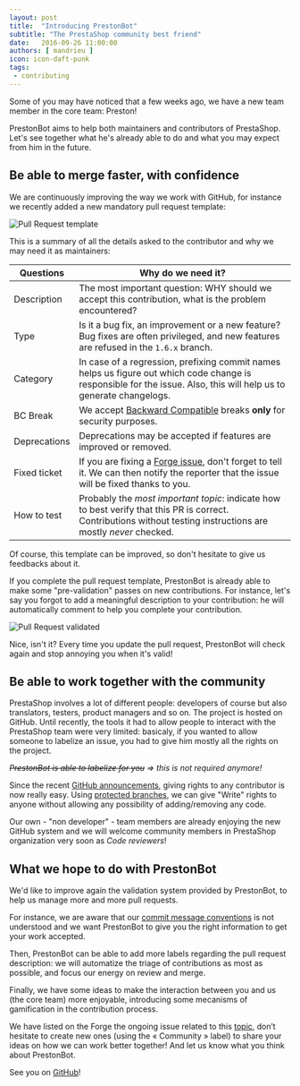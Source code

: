 ```yaml
---
layout: post
title:  "Introducing PrestonBot"
subtitle: "The PrestaShop community best friend"
date:   2016-09-26 11:00:00
authors: [ mandrieu ]
icon: icon-daft-punk
tags:
 - contributing
---
```


Some of you may have noticed that a few weeks ago, we have a new team member in the core team: Preston!

PrestonBot aims to help both maintainers and contributors of PrestaShop. Let's see together what he's already able to do and what you may expect from him in the future.

## Be able to merge faster, with confidence

We are continuously improving the way we work with GitHub, for instance we recently added a new mandatory pull request template:

![Pull Request template](/assets/images/2016/09/pull_request_template.png)

This is a summary of all the details asked to the contributor and why we may need it as maintainers:

| Questions | Why do we need it?
|----------|-------------
| Description | The most important question: WHY should we accept this contribution, what is the problem encountered?
| Type | Is it a bug fix, an improvement or a new feature? Bug fixes are often privileged, and new features are refused in the `1.6.x` branch.
| Category | In case of a regression, prefixing commit names helps us figure out which code change is responsible for the issue. Also, this will help us to generate changelogs.
| BC Break | We accept [Backward Compatible](https://en.wikipedia.org/wiki/Backward_compatibility#Bugwards_compatible) breaks **only** for security purposes.
| Deprecations | Deprecations may be accepted if features are improved or removed.
| Fixed ticket | If you are fixing a [Forge issue](http://forge.prestashop.com/), don't forget to tell it. We can then notify the reporter that the issue will be fixed thanks to you.
| How to test | Probably the *most important topic*: indicate how to best verify that this PR is correct. Contributions without testing instructions are mostly *never* checked.

Of course, this template can be improved, so don't hesitate to give us feedbacks about it.

If you complete the pull request template, PrestonBot is already able to make some "pre-validation" passes on new contributions. For instance, let's say you forgot to add a meaningful description to your contribution: he will automatically comment to help you complete your contribution.

![Pull Request validated](/assets/images/2016/09/pull_request_validated.png)

 Nice, isn't it? Every time you update the pull request, PrestonBot will check again and stop annoying you when it's valid!


## Be able to work together with the community

PrestaShop involves a lot of different people: developers of course but also translators, testers, product managers and so on.
The project is hosted on GitHub. Until recently, the tools it had to allow people to interact with the PrestaShop team were very limited:
basicaly, if you wanted to allow someone to labelize an issue, you had to give him mostly all the rights on the project.

*~~PrestonBot is able to labelize for you~~ => this is not required anymore!*

Since the recent [GitHub announcements](https://github.com/blog/2256-a-whole-new-github-universe-announcing-new-tools-forums-and-features), giving rights to any contributor is now really easy. Using [protected branches](https://help.github.com/articles/about-protected-branches/), we can give "Write" rights to anyone without allowing any possibility of adding/removing any code.

Our own - "non developer" - team members are already enjoying the new GitHub system and we will welcome community members in PrestaShop organization very soon as *Code reviewers*!


## What we hope to do with PrestonBot


We'd like to improve again the validation system provided by PrestonBot, to help us manage more and more pull requests.

For instance, we are aware that our [commit message conventions](http://doc.prestashop.com/display/PS16/How+to+write+a+commit+message) is not understood and
we want PrestonBot to give you the right information to get your work accepted.

Then, PrestonBot can be able to add more labels regarding the pull request description: we will automatize the triage of contributions as most as possible,
and focus our energy on review and merge.

Finally, we have some ideas to make the interaction between you and us (the core team) more enjoyable, introducing some mecanisms of gamification in the contribution process.

We have listed on the Forge the ongoing issue related to this [topic](http://forge.prestashop.com/browse/BOOM-1363?jql=status%20%3D%20Open%20AND%20labels%20%3D%20Community), don’t hesitate to create new ones (using the « Community » label) to share your ideas on how we can work better together! And let us know what you think about PrestonBot.

See you on [GitHub](https://github.com/PrestaShop/PrestaShop)!
